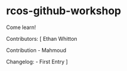 # rcos-github-workshop
Come learn!

Contributors: [
	Ethan Whitton

Contribution - Mahmoud

Changelog:
	- First Entry
]
